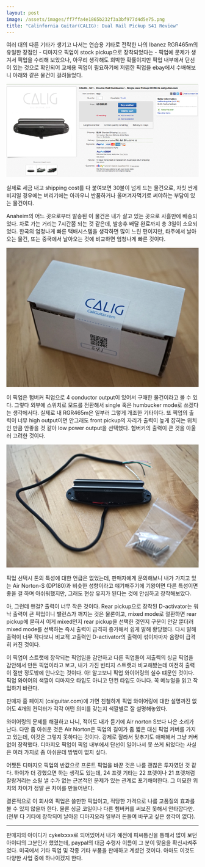 ```yaml
---
layout: post
image: /assets/images/ff7ffa4e1865b232f3a3bf977d4d5e75.png
title: "Calinfornia Guitar(CALIG): Dual Rail Pickup S41 Review"
---
```



여러 대의 다른 기타가 생기고 나서는 연습용 기타로 전락한 나의 Ibanez RGR465m의 유일한 장점인 - 디마지오 픽업이 stock pickup으로 장착되었다는 - 픽업에 문제가 생겨서 픽업을 수리해 보았으나, 아무리 생각해도 희박한 확률이지만 픽업 내부에서 단선이 있는 것으로 확인되어 교체용 픽업이 필요하기에 저렴한 픽업을 ebay에서 수배해보니 아래와 같은 물건이 걸려들었다. 




![image](/assets/images/ff7ffa4e1865b232f3a3bf977d4d5e75.png)




실제로 세금 내고 shipping cost를 다 붙여보면 30불이 넘게 드는 물건으로, 자칫 싼게 비지일 경우에는 버리기에는 아까우니 반품하거나 울며겨자먹기로 써야하는 부담이 있는 물건이다. 




Anaheim의 어느 곳으로부터 발송된 이 물건은 내가 살고 있는 곳으로 사흘만에 배송되었다. 차로 가는 거리는 7시간쯤 되는 것 같은데, 발송후 배달 완료까지 총 3일이 소요되었다. 한국의 엄청나게 빠른 택배시스템을 생각하면 많이 느린 편이지만, 타주에서 날아오는 물건, 또는 중국에서 날아오는 것에 비교하면 엄청나게 빠른 것이다. 



![image](/assets/images/a6d5ba3dcafc8ad9fd741c74d2e837dc.jpg)







이 픽업은 험버커 픽업으로 4 conductor output이 있어서 구매한 물건이라고 볼 수 있다. 그렇다 외부에 스위치로 모드를 전환해서 single 혹은 humbucker mode로 쓰겠다는 생각에서다. 실제로 내 RGR465m은 일부러 그렇게 개조한 기타이다. 또 픽업의 출력이 너무 high output이면 안그래도 front pickup의 자리가 출력이 높게 잡히는 위치인 만큼 안좋을 것 같아 low power output을 선택했다. 험버커의 출력이 큰 것을 아울러 고려한 것이다. 



![image](/assets/images/ba2f22880c7e84e0624b3c0dc14d006d.jpg)




픽업 선택시 톤의 특성에 대한 언급은 없었는데, 판매자에게 문의해보니 내가 가지고 있는 Air Norton-S (DP180)과 비슷한 성향이라고 얘기해주기에 기왕이면 다른 특성이면 좋을 걸 하며 아쉬워했지만, 그래도 현상 유지가 된다는 것에 안심하고 장착해보았다.




아, 그런데 왠걸? 출력이 너무 작은 것이다. Rear pickup으로 장착된 D-activator는 워낙 출력이 큰 픽업이니 밸런스가 깨지는 것은 물론이고, mixed mode로 절환하면 rear pickup에 묻혀서 이게 mixed인지 rear pickup을 선택한 것인지 구분이 안갈 뿐더러 mixed mode를 선택하는 즉시 출력이 급격히 증가해서 쉽게 말해 황당했다. 다시 말해 출력이 너무 작다보니 비교적 고출력인 D-activator의 출력이 섞이자마자 음량이 급격히 커진 것이다.




이 픽업이 스트랫에 장착되는 픽업임을 감안하고 다른 픽업들이 저출력의 싱글 픽업을 감안해서 만든 픽업이라고 보고, 내가 가진 빈티지 스트랫과 비교해봤는데 여전히 출력이 절반 정도밖에 안나오는 것이다. 아! 알고보니 픽업 와이어링의 실수 떄문인 것이다. 픽업 와이어의 색깔이 디마지오 타입도 아니고 던컨 타입도 아니다. 꼭 메뉴얼을 읽고 작업하기 바란다. 




판매자 홈 페이지 (calguitar.com)에 가면 친철하게 픽업 와이어링에 대한 설명까진 없어도 4개의 컨덕터가 각각 어떤 의미를 갖는지 색깔별로 잘 설명해놓았다.




와이어링의 문제를 해결하고 나니, 적어도 내가 듣기에 Air norton S보다 나은 소리가 난다. 다만 좀 아쉬운 것은 Air Norton은 픽업의 길이가 좀 짧은 대신 픽업 커버를 가지고 있는데, 이것은 그렇지 못하다는 것이다. 강제로 잘라서 맞추기도 애매해서 그냥 커버 없이 장착했다. 디마지오 픽업이 픽업 내부에서 단선이 일어나서 못 쓰게 되었다는 사실은 여러 가지로 좀 아쉬운데 방법이 없지 싶다.




어쨌든 디마지오 픽업의 반값으로 프론트 픽업을 바꾼 것은 나름 괜찮은 투자였던 것 같다. 하이가 더 강했으면 하는 생각도 있는데, 24 프렛 기타는 22 프렛이나 21 프렛처럼 찰랑거리는 소릴 낼 수가 없는 근본적인 문제가 있는 관계로 포기해야한다. 그 미묘한 위치의 차이가 정말 큰 차이를 만들어낸다. 




결론적으로 이 회사의 픽업은 쓸만한 픽업이고, 적당한 가격으로 나름 고품질의 효과를 볼 수 있지 않을까 한다. 물론 싱글 코일이나 다른 험버커를 써보진 못해서 안타깝다만. (전부 다 기타에 장착되어 날아온 디마지오라 일부러 돈들여 바꾸고 싶은 생각이 없다).




---

판매지의 아이디가 cykelxxxx로 되어있어서 내가 예전에 피씨통신을 통해서 많이 보던 아이디의 그분인가 했었는데, paypal의 대금 수령자 이름이 그 분이 맞음을 확신시켜주었다. 미국에서 기타 픽업 및 각종 기타 부품을 판매하고 계셨던 것이다. 아마도 이것도 다양한 사업 중에 하나이겠지 한다.








